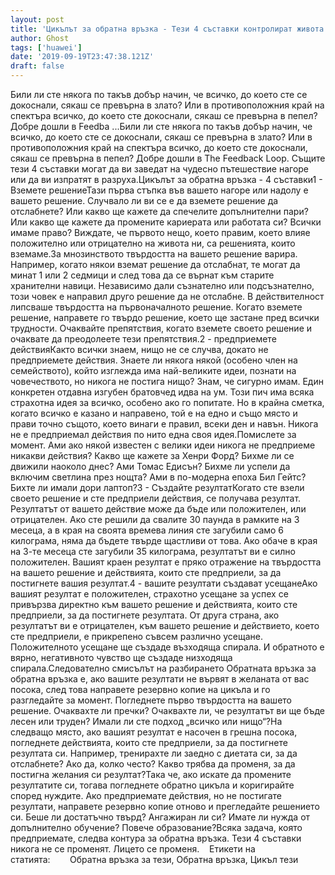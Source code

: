 ```yaml
---
layout: post
title: 'Цикълът за обратна връзка - Тези 4 съставки контролират живота ви'
author: Ghost
tags: ['huawei']
date: '2019-09-19T23:47:38.121Z'
draft: false
---
```


Били ли сте някога по такъв добър начин, че всичко, до което сте се докоснали, сякаш се превърна в злато? Или в противоположния край на спектъра всичко, до което сте докоснали, сякаш се превърна в пепел? Добре дошли в Feedba ...Били ли сте някога по такъв добър начин, че всичко, до което сте се докоснали, сякаш се превърна в злато? Или в противоположния край на спектъра всичко, до което сте докоснали, сякаш се превърна в пепел? Добре дошли в The Feedback Loop. Същите тези 4 съставки могат да ви заведат на чудесно пътешествие нагоре или да ви изпратят в разруха.Цикълът за обратна връзка - 4 съставки1 - Вземете решениеТази първа стъпка във вашето нагоре или надолу е вашето решение. Случвало ли ви се е да вземете решение да отслабнете? Или какво ще кажете да спечелите допълнителни пари? Или какво ще кажете да промените кариерата или работата си? Всички имаме право? Виждате, че първото нещо, което правим, което влияе положително или отрицателно на живота ни, са решенията, които вземаме.За мнозинството твърдостта на вашето решение варира. Например, когато някои вземат решение да отслабнат, те могат да минат 1 или 2 седмици и след това да се върнат към старите хранителни навици. Независимо дали съзнателно или подсъзнателно, този човек е направил друго решение да не отслабне. В действителност липсваше твърдостта на първоначалното решение. Когато вземете решение, направете го твърдо решение, което ще застане пред всички трудности. Очаквайте препятствия, когато вземете своето решение и очаквате да преодолеете тези препятствия.2 - предприемете действияКакто всички знаем, нищо не се случва, докато не предприемете действия. Знаете ли някога някой (особено член на семейството), който изглежда има най-великите идеи, познати на човечеството, но никога не постига нищо? Знам, че сигурно имам. Един конкретен отдавна изгубен братовчед идва на ум. Този пич има всяка страхотна идея за всичко, особено ако го попитате. Но в крайна сметка, когато всичко е казано и направено, той е на едно и също място и прави точно същото, което винаги е правил, всеки ден и навън. Никога не е предприемал действия по нито една своя идея.Помислете за момент. Ами ако някой известен с велики идеи никога не предприеме никакви действия? Какво ще кажете за Хенри Форд? Бихме ли се движили наоколо днес? Ами Томас Едисън? Бихме ли успели да включим светлина през нощта? Ами в по-модерна епоха Бил Гейтс? Бихте ли имали дори лаптоп?3 - Създайте резултатКогато сте взели своето решение и сте предприели действия, се получава резултат. Резултатът от вашето действие може да бъде или положителен, или отрицателен. Ако сте решили да свалите 30 паунда в рамките на 3 месеца, а в края на своята времева линия сте загубили само 6 килограма, няма да бъдете твърде щастливи от това. Ако обаче в края на 3-те месеца сте загубили 35 килограма, резултатът ви е силно положителен. Вашият краен резултат е пряко отражение на твърдостта на вашето решение и действията, които сте предприели, за да постигнете вашия резултат.4 - вашите резултати създават усещанеАко вашият резултат е положителен, страхотно усещане за успех се привързва директно към вашето решение и действията, които сте предприели, за да постигнете резултата. От друга страна, ако резултатът ви е отрицателен, към вашето решение и действието, което сте предприели, е прикрепено съвсем различно усещане. Положителното усещане ще създаде възходяща спирала. И обратното е вярно, негативното чувство ще създаде низходяща спирала.Следователно смисълът на разбирането Обратната връзка за обратна връзка е, ако вашите резултати не вървят в желаната от вас посока, след това направете резервно копие на цикъла и го разгледайте за момент. Погледнете първо твърдостта на вашето решение. Очаквахте ли пречки? Очаквахте ли, че резултатът ви ще бъде лесен или труден? Имали ли сте подход „всичко или нищо“?На следващо място, ако вашият резултат е насочен в грешна посока, погледнете действията, които сте предприели, за да постигнете резултата си. Например, тренирахте ли заедно с диетата си, за да отслабнете? Ако да, колко често? Какво трябва да променя, за да постигна желания си резултат?Така че, ако искате да промените резултатите си, тогава погледнете обратно цикъла и коригирайте според нуждите. Ако предприемате действия, но не постигате резултати, направете резервно копие отново и прегледайте решението си. Беше ли достатъчно твърд? Ангажиран ли си? Имате ли нужда от допълнително обучение? Повече образование?Всяка задача, която предприемате, следва контура за обратна връзка. Тези 4 съставки никога не се променят. Лицето се променя.    Етикети на статията:        Обратна връзка за тези, Обратна връзка, Цикъл тези
